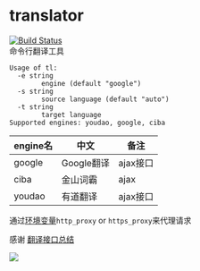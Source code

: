 # translator
[![Build Status](https://travis-ci.org/fengkx/translator.svg?branch=master)](https://travis-ci.org/fengkx/translator)       
命令行翻译工具  
```
Usage of tl:
  -e string
    	engine (default "google")
  -s string
    	source language (default "auto")
  -t string
    	target language
Supported engines: youdao, google, ciba

```
| engine名 | 中文       | 备注     |
| ------- | -------- | ------ |
| google  | Google翻译 | ajax接口 |
| ciba    | 金山词霸     | ajax   |
| youdao  | 有道翻译     | ajax接口 |

通过[环境变量](https://golang.org/pkg/net/http/#ProxyFromEnvironment)`http_proxy` or `https_proxy`来代理请求

感谢 [翻译接口总结](https://juejin.im/post/5beaac9cf265da614a3a09a9)

![](https://i.imgur.com/JE0qi6h.png)
